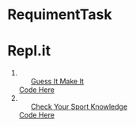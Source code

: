 # RequimentTask

# Repl.it

<ol>
    <li>
        <ol>
        <a href="https://replit.com/@paul889/GuessItandMakeIt?embed=1&outpute=1">Guess It Make It</a>
        </ol>
        <a href="https://replit.com/@paul889/GuessItandMakeIt#index.js">Code Here</a>
    </li>
    <li>
        <ol>
        <a href="https://replit.com/@paul889/MultipleQuestions?embed=1&outpute=1">Check Your Sport Knowledge</a>
        </ol>
        <a href="https://replit.com/@paul889/MultipleQuestions#index.js">Code Here</a>
    </li>
</ol>
